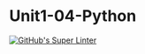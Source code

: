 # Unit1-04-Python
[![GitHub's Super Linter](https://github.com/ICS3UPROGRAMMINGALEXDM/Unit1-04-Python/workflows/GitHub's%20Super%20Linter/badge.svg)](https://github.com/ICS3UPROGRAMMINGALEXDM/Unit1-04-Python/actions)
